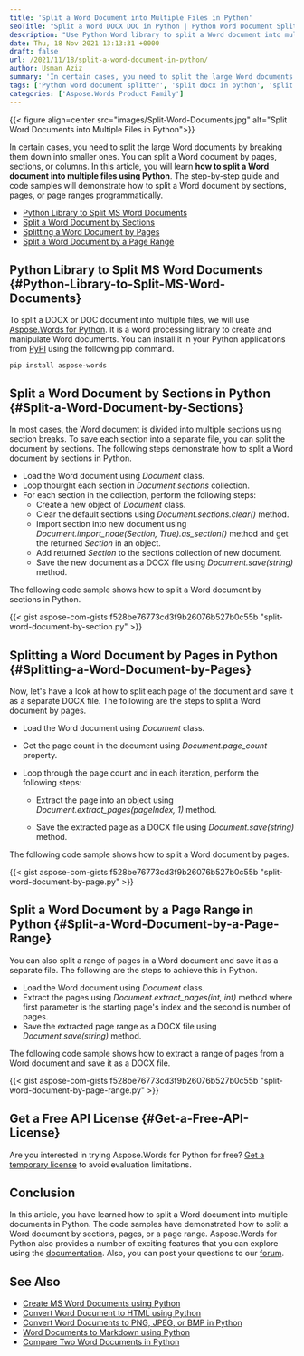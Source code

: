 ```yaml
---
title: 'Split a Word Document into Multiple Files in Python'
seoTitle: "Split a Word DOCX DOC in Python | Python Word Document Splitter"
description: "Use Python Word library to split a Word document into multiple documents using Python. Split the document by sections, pages, or a page range."
date: Thu, 18 Nov 2021 13:13:31 +0000
draft: false
url: /2021/11/18/split-a-word-document-in-python/
author: Usman Aziz
summary: 'In certain cases, you need to split the large Word documents by breaking them down into smaller ones. You can split a Word document by pages, sections, or columns. In this article, you will learn **how to split a Word document into multiple files using Python**. The step-by-step guide and code samples will demonstrate how to split a Word document by sections, pages, or page ranges programmatically.'
tags: ['Python word document splitter', 'split docx in python', 'split word document by page in python', 'split word document by sections in python', 'split word document in python']
categories: ['Aspose.Words Product Family']
---
```




{{< figure align=center src="images/Split-Word-Documents.jpg" alt="Split Word Documents into Multiple Files in Python">}}


In certain cases, you need to split the large Word documents by breaking them down into smaller ones. You can split a Word document by pages, sections, or columns. In this article, you will learn **how to split a Word document into multiple files using Python**. The step-by-step guide and code samples will demonstrate how to split a Word document by sections, pages, or page ranges programmatically.

*   [Python Library to Split MS Word Documents][1]
*   [Split a Word Document by Sections][2]
*   [Splitting a Word Document by Pages][3]
*   [Split a Word Document by a Page Range][4]

## Python Library to Split MS Word Documents {#Python-Library-to-Split-MS-Word-Documents}

To split a DOCX or DOC document into multiple files, we will use [Aspose.Words for Python][5]. It is a word processing library to create and manipulate Word documents. You can install it in your Python applications from [PyPI][6] using the following pip command.

```
pip install aspose-words 
```

## Split a Word Document by Sections in Python {#Split-a-Word-Document-by-Sections}

In most cases, the Word document is divided into multiple sections using section breaks. To save each section into a separate file, you can split the document by sections. The following steps demonstrate how to split a Word document by sections in Python.

*   Load the Word document using _Document_ class.
*   Loop thourght each section in _Document.sections_ collection.
*   For each section in the collection, perform the following steps:
    *   Create a new object of _Document_ class.
    *   Clear the default sections using _Document.sections.clear()_ method.
    *   Import section into new document using _Document.import\_node(Section, True).as\_section()_ method and get the returned _Section_ in an object.
    *   Add returned _Section_ to the sections collection of new document.
    *   Save the new document as a DOCX file using _Document.save(string)_ method.

The following code sample shows how to split a Word document by sections in Python.

{{< gist aspose-com-gists f528be76773cd3f9b26076b527b0c55b "split-word-document-by-section.py" >}}

## Splitting a Word Document by Pages in Python {#Splitting-a-Word-Document-by-Pages}

Now, let's have a look at how to split each page of the document and save it as a separate DOCX file. The following are the steps to split a Word document by pages.

*   Load the Word document using _Document_ class.
*   Get the page count in the document using _Document.page\_count_ property.
*   Loop through the page count and in each iteration, perform the following steps:
    
    *   Extract the page into an object using _Document.extract\_pages(pageIndex, 1)_ method.
    
    *   Save the extracted page as a DOCX file using _Document.save(string)_ method.

The following code sample shows how to split a Word document by pages.

{{< gist aspose-com-gists f528be76773cd3f9b26076b527b0c55b "split-word-document-by-page.py" >}}

## Split a Word Document by a Page Range in Python {#Split-a-Word-Document-by-a-Page-Range}

You can also split a range of pages in a Word document and save it as a separate file. The following are the steps to achieve this in Python.

*   Load the Word document using _Document_ class.
*   Extract the pages using _Document.extract\_pages(int, int)_ method where first parameter is the starting page's index and the second is number of pages.
*   Save the extracted page range as a DOCX file using _Document.save(string)_ method.

The following code sample shows how to extract a range of pages from a Word document and save it as a DOCX file.

{{< gist aspose-com-gists f528be76773cd3f9b26076b527b0c55b "split-word-document-by-page-range.py" >}}

## Get a Free API License {#Get-a-Free-API-License}

Are you interested in trying Aspose.Words for Python for free? [Get a temporary license][7] to avoid evaluation limitations.

## Conclusion

In this article, you have learned how to split a Word document into multiple documents in Python. The code samples have demonstrated how to split a Word document by sections, pages, or a page range. Aspose.Words for Python also provides a number of exciting features that you can explore using the [documentation][8]. Also, you can post your questions to our [forum][9].

## See Also

*   [Create MS Word Documents using Python][10]
*   [Convert Word Document to HTML using Python][11]
*   [Convert Word Documents to PNG, JPEG, or BMP in Python][12]
*   [Word Documents to Markdown using Python][13]
*   [Compare Two Word Documents in Python][14]




[1]: #Python-Library-to-Split-MS-Word-Documents
[2]: #Split-a-Word-Document-by-Sections
[3]: #Splitting-a-Word-Document-by-Pages
[4]: #Split-a-Word-Document-by-a-Page-Range
[5]: https://products.aspose.com/words/python/
[6]: https://pypi.org/project/aspose-words/
[7]: https://purchase.aspose.com/temporary-license
[8]: https://docs.aspose.com/words/python/product-overview/
[9]: https://forum.aspose.com/
[10]: https://blog.aspose.com/2021/10/28/create-word-documents-using-python/
[11]: https://blog.aspose.com/2021/11/01/convert-word-to-html-in-python/
[12]: https://blog.aspose.com/2021/11/04/convert-word-to-png-jpg-bmp-in-python/
[13]: https://blog.aspose.com/2021/11/05/convert-word-to-markdown-using-python/
[14]: https://blog.aspose.com/2021/11/11/compare-two-word-documents-in-python/




